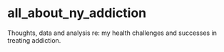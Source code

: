 # all_about_ny_addiction
Thoughts, data and analysis re: my health challenges and successes in treating addiction.

